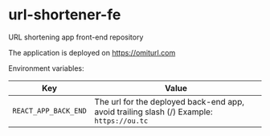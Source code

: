 # url-shortener-fe

URL shortening app front-end repository

The application is deployed on https://omiturl.com

Environment variables:

| Key | Value |
| --- | --- |
| `REACT_APP_BACK_END` | The url for the deployed back-end app, avoid trailing slash (/) Example: `https://ou.tc` |
